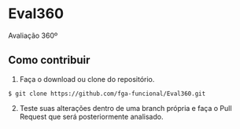 # Eval360
Avaliação 360º

## Como contribuir

1. Faça o download ou clone do repositório.
```console
$ git clone https://github.com/fga-funcional/Eval360.git
```
2. Teste suas alterações dentro de uma branch própria e faça o Pull Request que será posteriormente analisado.
```
```
